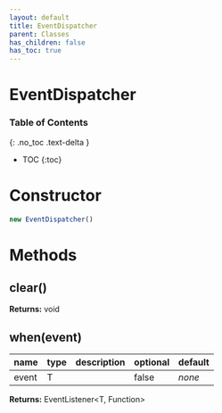 ```yaml
---
layout: default
title: EventDispatcher
parent: Classes
has_children: false
has_toc: true
---
```


# EventDispatcher
### Table of Contents
{: .no_toc .text-delta }

- TOC
{:toc}
# Constructor
```js
new EventDispatcher()
```

# Methods
## clear()
**Returns:** void

## when(event)
| name | type | description | optional | default |
|:-----|:-----|:------------|:---------|:--------|
| event | T |   | false | *none* |

**Returns:** EventListener<T, Function>

